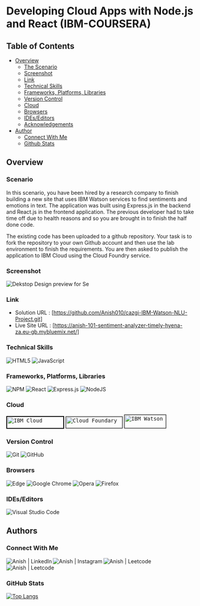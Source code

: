 # Developing Cloud Apps with Node.js and React (IBM-COURSERA)
## Table of Contents

- [Overview](#overview)
  - [The Scenario](#scenario)
  - [Screenshot](#screenshot)
  - [Link](#Link)
  - [Technical Skills](#technical-skills)
  - [Frameworks, Platforms, Libraries](#frameworks,-platforms,-libraries)
  - [Version Control](#version-control)
  - [Cloud](#cloud)
  - [Browsers](#browsers)
  - [IDEs/Editors](#ides/editors)
  - [Acknowledgements](#acknowledgements)
- [Author](#author)
  - [Connect With Me](#connect-with-me)
  - [Github Stats](#github-stats)
## Overview
### Scenario

In this scenario, you have been hired by a research company to finish building a new site that uses IBM Watson services to find sentiments and emotions in text. The application was built using Express.js in the backend and React.js in the frontend application. The previous developer had to take time off due to health reasons and so you are brought in to finish the half done code.

The existing code has been uploaded to a github repository. Your task is to fork the repository to your own Github account and then use the lab environment to finish the requirements. You are then asked to publish the application to IBM Cloud using the Cloud Foundry service.

### Screenshot
![Dekstop Design preview for Se](./screenshots/desktop.png)
</br>
### Link
- Solution URL : [https://github.com/Anish010/cazgi-IBM-Watson-NLU-Project.git]
- Live Site URL : [https://anish-101-sentiment-analyzer-timely-hyena-za.eu-gb.mybluemix.net/]

### Technical Skills

![HTML5](https://img.shields.io/badge/html5-%23E34F26.svg?style=for-the-badge&logo=html5&logoColor=white)
![JavaScript](https://img.shields.io/badge/javascript-%23323330.svg?style=for-the-badge&logo=javascript&logoColor=%23F7DF1E)
</br>
### Frameworks, Platforms, Libraries
![NPM](https://img.shields.io/badge/NPM-%23000000.svg?style=for-the-badge&logo=npm&logoColor=white)
![React](https://img.shields.io/badge/react-%2320232a.svg?style=for-the-badge&logo=react&logoColor=%2361DAFB)
![Express.js](https://img.shields.io/badge/express.js-%23404d59.svg?style=for-the-badge&logo=express&logoColor=%2361DAFB)
![NodeJS](https://img.shields.io/badge/node.js-6DA55F?style=for-the-badge&logo=node.js&logoColor=white)
</br>
### Cloud
<kbd><img style="border:2px solid black;" src="https://iam.cloud.ibm.com/ui/ibm-cloud.svg" alt="IBM Cloud" width="150" height="30"></kbd>
<kbd><img style="border:1px solid black;" src="https://www.cloudfoundry.org/wp-content/uploads/cloudfoundry-horizontal-color-thumbnail.jpg" alt="Cloud Foundary" width="150" height="30"></kbd>
<kbd><img style="border:1px solid black;" src="https://media.xconomy.com/wordpress/wp-content/images/2020/02/20103203/IBM-Watson-logo11.png" alt="IBM Watson" width="110" height="35"></kbd>

### Version Control
![Git](https://img.shields.io/badge/git-%23F05033.svg?style=for-the-badge&logo=git&logoColor=white)
![GitHub](https://img.shields.io/badge/github-%23121011.svg?style=for-the-badge&logo=github&logoColor=white)

### Browsers
![Edge](https://img.shields.io/badge/Edge-0078D7?style=for-the-badge&logo=Microsoft-edge&logoColor=white)
![Google Chrome](https://img.shields.io/badge/Google%20Chrome-4285F4?style=for-the-badge&logo=GoogleChrome&logoColor=white)
![Opera](https://img.shields.io/badge/Opera-FF1B2D?style=for-the-badge&logo=Opera&logoColor=white)
![Firefox](https://img.shields.io/badge/Firefox-FF7139?style=for-the-badge&logo=Firefox-Browser&logoColor=white)
</br>
### IDEs/Editors
![Visual Studio Code](https://img.shields.io/badge/Visual%20Studio%20Code-0078d7.svg?style=for-the-badge&logo=visual-studio-code&logoColor=white)
</br>
## Authors
### Connect With Me
<a href="https://www.linkedin.com/in/anish-kumar-mohanty-68a019216/"><img align="left" src="https://img.shields.io/badge/LinkedIn-0077B5?style=for-the-badge&logo=linkedin&logoColor=white" alt="Anish | LinkedIn"/></a>
<a href="https://www.instagram.com/in/anish.mohanty_/"><img align="left" src="https://img.shields.io/badge/Instagram-E4405F?style=for-the-badge&logo=instagram&logoColor=white" alt="Anish | Instagram"/></a>
<a href="https://leetcode.com/anish101/"><img align="left" src="https://img.shields.io/badge/LeetCode-000000?style=for-the-badge&logo=LeetCode&logoColor=#d16c06labelColor=black&color=%23ffa116&label=Solved&query=solvedOverTotal&url=https%3A%2F%2Fleetcode-badge.vercel.app%2Fapi%2Fusers%2Fanish101&logo=leetcode&logoColor=yellow" alt="Anish | Leetcode"/></a>
<a href="https://www.hackerrank.com/anishmohanty101"><img align="left" src="https://img.shields.io/badge/-Hackerrank-2EC866?style=for-the-badge&logo=HackerRank&logoColor=white" alt="Anish | Leetcode"/></a>
</br>
</br>
### GitHub Stats
[![Top Langs](https://github-readme-stats.vercel.app/api/top-langs/?username=Anish010)](https://github.com/anish101)
